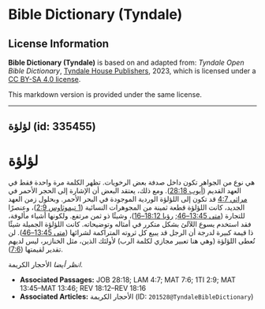 # Bible Dictionary (Tyndale)

## License Information

**Bible Dictionary (Tyndale)** is based on and adapted from: _Tyndale Open Bible Dictionary_, [Tyndale House Publishers](https://tyndaleopenresources.com/), 2023, which is licensed under a [CC BY-SA 4.0 license](https://creativecommons.org/licenses/by-sa/4.0/legalcode.en).

This markdown version is provided under the same license.



--------------------------------

## لؤلؤة (id: 335455)

لؤلؤة
=====

هي نوع من الجواهر تكون داخل صدفة بعض الرخويات. تظهر الكلمة مرة واحدة فقط في العهد القديم ([أيوب 28:18](https://ref.ly/Job28:18)). ومع ذلك، يعتقد البعض أن الإشارة إلى الحجر الأحمر في [مراثي 4:7](https://ref.ly/Lam4:7) قد تكون إلى اللؤلؤة الوردية الموجودة في البحر الأحمر. وبحلول زمن العهد الجديد، كانت اللؤلؤة قطعة ثمينة من المجوهرات النسائية ([1 تيموثاوس 2:9](https://ref.ly/1Tim2:9))، وعنصرًا للتجارة ([متى 13:45–46](https://ref.ly/Matt13:45-Matt13:46); [رؤيا 18:12–16](https://ref.ly/Rev18:12-Rev18:16))، وشيئًا ذو ثمن مرتفع. ولكونها أشياء مألوفة، فقد استخدم يسوع اللآلئ بشكل متكرر في أمثاله وتوضيحاته. كانت اللؤلؤة الجميلة شيئًا ذا قيمة كبيرة لدرجة أن الرجل قد يبيع كل ثروته المتراكمة لشرائها ([متى 13:45–46](https://ref.ly/Matt13:45-Matt13:46)). لن تُعطى اللؤلؤة (وهي هنا تعبير مجازي لكلمة الرب) لأولئك الذين، مثل الخنازير، ليس لديهم تقدير لقيمتها ([7:6](https://ref.ly/Matt7:6)).

*انظر أيضا* الأحجار الكريمة.

* **Associated Passages:** JOB 28:18; LAM 4:7; MAT 7:6; 1TI 2:9; MAT 13:45–MAT 13:46; REV 18:12–REV 18:16
* **Associated Articles:** الأحجار الكريمة (ID: `201528@TyndaleBibleDictionary`)

